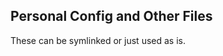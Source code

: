 Personal Config and Other Files
-------------------------------

These can be symlinked or just used as is.